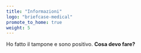 ```yaml
---
title: "Informazioni"
logo: "briefcase-medical"
promote_to_home: true
weight: 5
---
```


Ho fatto il tampone e sono positivo. **Cosa devo fare?**

